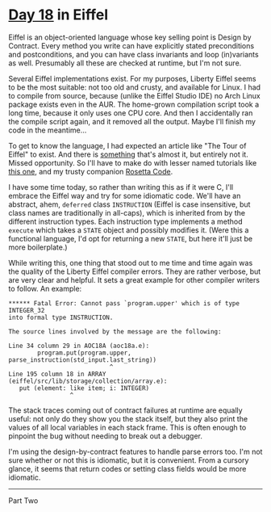 # [Day 18](http://adventofcode.com/2017/day/18) in Eiffel

Eiffel is an object-oriented language whose key selling point is Design by
Contract. Every method you write can have explicitly stated preconditions and
postconditions, and you can have class invariants and loop (in)variants as
well. Presumably all these are checked at runtime, but I'm not sure.

Several Eiffel implementations exist. For my purposes, Liberty Eiffel seems to
be the most suitable: not too old and crusty, and available for Linux. I had to
compile from source, because (unlike the Eiffel Studio IDE) no Arch Linux
package exists even in the AUR. The home-grown compilation script took a long
time, because it only uses one CPU core. And then I accidentally ran the
compile script again, and it removed all the output. Maybe I'll finish my code
in the meantime…

To get to know the language, I had expected an article like "The Tour of
Eiffel" to exist. And there is
[something](http://wiki.liberty-eiffel.org/index.php/Tutorial_tour) that's
almost it, but entirely not it. Missed opportunity. So I'll have to make do
with lesser named tutorials like
[this one](https://www.eiffel.org/doc/eiffel/An%20Eiffel%20Tutorial%20%28ET%29),
and my trusty companion
[Rosetta Code](http://rosettacode.org/wiki/Category:Eiffel).

I have some time today, so rather than writing this as if it were C, I'll
embrace the Eiffel way and try for some idiomatic code. We'll have an abstract,
ahem, `deferred` class `INSTRUCTION` (Eiffel is case insensitive, but class
names are traditionally in all-caps), which is inherited from by the different
instruction types. Each instruction type implements a method `execute` which
takes a `STATE` object and possibly modifies it. (Were this a functional
language, I'd opt for returning a new `STATE`, but here it'll just be more
boilerplate.)

While writing this, one thing that stood out to me time and time again was the
quality of the Liberty Eiffel compiler errors. They are rather verbose, but are
very clear and helpful. It sets a great example for other compiler writers to
follow. An example:

    ****** Fatal Error: Cannot pass `program.upper' which is of type INTEGER_32
    into formal type INSTRUCTION.

    The source lines involved by the message are the following:

    Line 34 column 29 in AOC18A (aoc18a.e):
            program.put(program.upper, parse_instruction(std_input.last_string))
                                ^
    Line 195 column 18 in ARRAY (eiffel/src/lib/storage/collection/array.e):
       put (element: like item; i: INTEGER)
                     ^

The stack traces coming out of contract failures at runtime are equally useful:
not only do they show you the stack itself, but they also print the values of
all local variables in each stack frame. This is often enough to pinpoint the
bug without needing to break out a debugger.

I'm using the design-by-contract features to handle parse errors too. I'm not
sure whether or not this is idiomatic, but it is convenient. From a cursory
glance, it seems that return codes or setting class fields would be more
idiomatic.

---

Part Two
